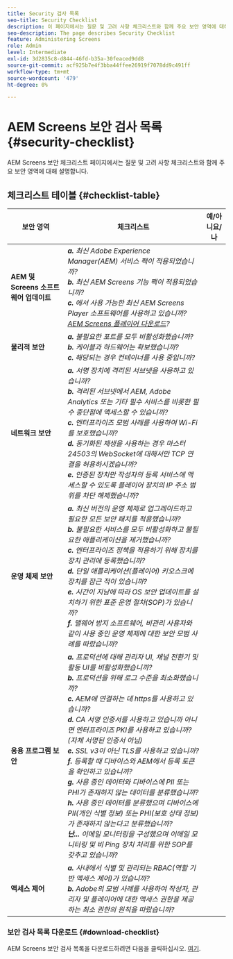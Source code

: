 ```yaml
---
title: Security 검사 목록
seo-title: Security Checklist
description: 이 페이지에서는 질문 및 고려 사항 체크리스트와 함께 주요 보안 영역에 대해 설명합니다.
seo-description: The page describes Security Checklist
feature: Administering Screens
role: Admin
level: Intermediate
exl-id: 3d2835c8-d844-46fd-b35a-30feaced9dd8
source-git-commit: acf925b7e4f3bba44ffee26919f7078dd9c491ff
workflow-type: tm+mt
source-wordcount: '479'
ht-degree: 0%

---
```


# AEM Screens 보안 검사 목록  {#security-checklist}

AEM Screens 보안 체크리스트 페이지에서는 질문 및 고려 사항 체크리스트와 함께 주요 보안 영역에 대해 설명합니다.

## 체크리스트 테이블 {#checklist-table}

| **보안 영역** | **체크리스트** | **예/아니요/나** |
|---|---|---|
| **AEM 및 Screens 소프트웨어 업데이트** | ***a.*** *최신 Adobe Experience Manager(AEM) 서비스 팩이 적용되었습니까?* <br>***b.***  *최신 AEM Screens 기능 팩이 적용되었습니까?* <br>***c.*** *에서 사용 가능한 최신 AEM Screens Player 소프트웨어를 사용하고 있습니까? [AEM Screens 플레이어 다운로드](https://download.macromedia.com/screens/)?* |
| **물리적 보안** | ***a.*** *불필요한 포트를 모두 비활성화했습니까?* <br>***b.***  *케이블과 하드웨어는 확보했습니까?* <br>***c.*** *해당되는 경우 컨테이너를 사용 중입니까?* |
| **네트워크 보안** | ***a.*** *서명 장치에 격리된 서브넷을 사용하고 있습니까?* <br>***b.***  *격리된 서브넷에서 AEM, Adobe Analytics 또는 기타 필수 서비스를 비롯한 필수 종단점에 액세스할 수 있습니까?* <br>***c.*** *엔터프라이즈 모범 사례를 사용하여 Wi-Fi를 보호했습니까?* <br>***d.*** *동기화된 재생을 사용하는 경우 마스터 24503의 WebSocket에 대해서만 TCP 연결을 허용하시겠습니까?* <br>***e.*** *인증된 장치만 작성자의 등록 서비스에 액세스할 수 있도록 플레이어 장치의 IP 주소 범위를 차단 해제했습니까?* |
| **운영 체제 보안** | ***a.*** *최신 버전의 운영 체제로 업그레이드하고 필요한 모든 보안 패치를 적용했습니까?* <br>***b.*** *불필요한 서비스를 모두 비활성화하고 불필요한 애플리케이션을 제거했습니까?* <br>***c.*** *엔터프라이즈 정책을 적용하기 위해 장치를 장치 관리에 등록했습니까?* <br>***d.*** *단일 애플리케이션(플레이어) 키오스크에 장치를 잠근 적이 있습니까?* <br>***e.*** *시간이 지남에 따라 OS 보안 업데이트를 설치하기 위한 표준 운영 절차(SOP)가 있습니까?*<br>***f.*** *맬웨어 방지 소프트웨어, 비관리 사용자와 같이 사용 중인 운영 체제에 대한 보안 모범 사례를 따랐습니까?* |
| **응용 프로그램 보안** | ***a.*** *프로덕션에 대해 관리자 UI, 채널 전환기 및 활동 UI를 비활성화했습니까?* <br>***b.*** *프로덕션을 위해 로그 수준을 최소화했습니까?* <br>***c.*** *AEM에 연결하는 데 https를 사용하고 있습니까?* <br>***d.*** *CA 서명 인증서를 사용하고 있습니까 아니면 엔터프라이즈 PKI를 사용하고 있습니까? (자체 서명된 인증서 아님)*<br>***e.*** *SSL v3이 아닌 TLS를 사용하고 있습니까?*<br>***f.*** *등록할 때 디바이스와 AEM에서 등록 토큰을 확인하고 있습니까?*<br> ***g.*** *사용 중인 데이터와 디바이스에 PII 또는 PHI가 존재하지 않는 데이터를 분류했습니까?*<br> ***h.*** *사용 중인 데이터를 분류했으며 디바이스에 PII(개인 식별 정보) 또는 PHI(보호 상태 정보)가 존재하지 않는다고 분류했습니까?*<br> ***난...*** *이메일 모니터링을 구성했으며 이메일 모니터링 및 비 Ping 장치 처리를 위한 SOP를 갖추고 있습니까?* |
| **액세스 제어** | ***a.*** *사내에서 식별 및 관리되는 RBAC(역할 기반 액세스 제어)가 있습니까?* <br>***b.*** *Adobe의 모범 사례를 사용하여 작성자, 관리자 및 플레이어에 대한 액세스 권한을 제공하는 최소 권한의 원칙을 따랐습니까?* |

### 보안 검사 목록 다운로드 {#download-checklist}

AEM Screens 보안 검사 목록을 다운로드하려면 다음을 클릭하십시오. [여기](/help/user-guide/assets/AEMScreens-SecurityChecklist.pdf).
